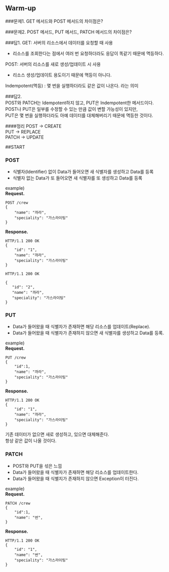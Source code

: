 ## Warm-up
###문제1. 
GET 메서드와 POST 메서드의 차이점은?

###문제2.
POST 메서드, PUT 메서드, PATCH 메서드의 차이점은? 


###답1.
GET: 서버의 리소스에서 데이터를 요청할 때 사용    
- 리소스를 조회한다는 점에서 여러 번 요청하더라도 응답이 똑같기 때문에 멱등하다. 

POST: 서버의 리소스를 새로 생성/업데이트 시 사용  
- 리소스 생성/업데이트 용도이기 때문에 멱등이 아니다. 

Indempotent(멱등)
: 몇 번을 실행하더라도 같은 값이 나온다. 라는 의미 

###답2.  
POST와 PATCH는 Idempotent하지 않고, PUT은 Indempotent한 메서드이다.  
POST나 PUT은 일부를 수정할 수 있는 만큼 값이 변할 가능성이 있지만,  
PUT은 몇 번을 실행하더라도 아예 데이터를 대체해버리기 때문에 멱등한 것이다.  

####정리
POST -> CREATE  
PUT -> REPLACE  
PATCH -> UPDATE   

##START

### POST
- 식별자(Identifier) 없이 Data가 들어오면 새 식별자를 생성하고 Data를 등록 
- 식별자 없는 Data가 또 들어오면 새 식별자를 또 생성하고 Data를 등록

example)  
**Request.**
```
POST /crew
{
    "name": "까라",
    "speciality": "가스라이팅"
}

```
**Response.**
```
HTTP/1.1 200 OK
{
    "id": "1",
    "name": "까라",
    "speciality": "가스라이팅"
}
```

 ```
 HTTP/1.1 200 OK

{
    "id": "2",
    "name": "까라",
    "speciality": "가스라이팅"
}
```



### PUT
- Data가 들어왔을 때 식별자가 존재하면 해당 리소스를 업데이트(Replace).
- Data가 들어왔을 때 식별자가 존재하지 않으면 새 식별자를 생성하고 Data를 등록.

example)   
**Request.**
```
PUT /crew
{
    "id":1,
    "name": "까라",
    "speciality": "가스라이팅"
}

```
**Response.**
```
HTTP/1.1 200 OK
{
    "id": "1",
    "name": "까라",
    "speciality": "가스라이팅"
}
```
기존 데이터가 없으면 새로 생성하고, 있으면 대체해준다.   
항상 같은 값이 나올 것이다. 

### PATCH 
- POST와 PUT을 섞은 느낌 
- Data가 들어왔을 때 식별자가 존재하면 해당 리소스를 업데이트한다. 
- Data가 들어왔을 때 식별지가 존재하지 않으면 Exception이 터진다.

example)  
**Request.**
```
PATCH /crew
{
    "id":1,
    "name": "썬",
}

```
**Response.**
```
HTTP/1.1 200 OK
{
    "id": "1",
    "name": "썬",
    "speciality": "가스라이팅"
}
``` 